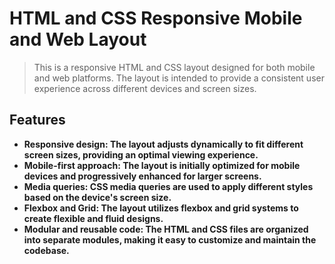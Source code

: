 # HTML and CSS Responsive Mobile and Web Layout
> This is a responsive HTML and CSS layout designed for both mobile and web platforms. The layout is intended to provide a consistent user experience across different devices and screen sizes.

## Features
- **Responsive design: The layout adjusts dynamically to fit different screen sizes, providing an optimal viewing experience.**
- **Mobile-first approach: The layout is initially optimized for mobile devices and progressively enhanced for larger screens.**
- **Media queries: CSS media queries are used to apply different styles based on the device's screen size.**
- **Flexbox and Grid: The layout utilizes flexbox and grid systems to create flexible and fluid designs.**
- **Modular and reusable code: The HTML and CSS files are organized into separate modules, making it easy to customize and maintain the codebase.**
